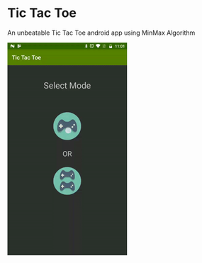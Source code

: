 # Tic Tac Toe
An unbeatable Tic Tac Toe android app using MinMax Algorithm

![Animation](app/src/main/res/assets/ttt.gif)
